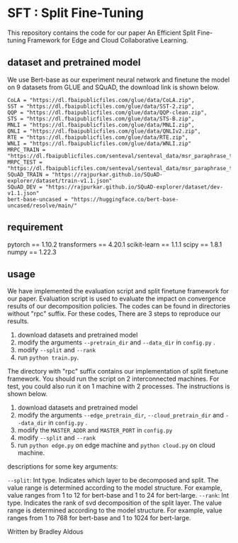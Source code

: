 # SFT : Split Fine-Tuning
This repository contains the code for our paper An Efficient Split Fine-tuning Framework for Edge and Cloud Collaborative Learning. 

## dataset and pretrained model
We use Bert-base as our experiment neural network and finetune the model on 9 datasets from GLUE and SQuAD, the download link is shown below.
```
CoLA = "https://dl.fbaipublicfiles.com/glue/data/CoLA.zip",
SST = "https://dl.fbaipublicfiles.com/glue/data/SST-2.zip",
QQP = "https://dl.fbaipublicfiles.com/glue/data/QQP-clean.zip",
STS = "https://dl.fbaipublicfiles.com/glue/data/STS-B.zip",
MNLI = "https://dl.fbaipublicfiles.com/glue/data/MNLI.zip",
QNLI = "https://dl.fbaipublicfiles.com/glue/data/QNLIv2.zip",
RTE = "https://dl.fbaipublicfiles.com/glue/data/RTE.zip",
WNLI = "https://dl.fbaipublicfiles.com/glue/data/WNLI.zip"
MRPC_TRAIN = "https://dl.fbaipublicfiles.com/senteval/senteval_data/msr_paraphrase_train.txt"
MRPC_TEST = "https://dl.fbaipublicfiles.com/senteval/senteval_data/msr_paraphrase_test.txt"
SQuAD_TRAIN = "https://rajpurkar.github.io/SQuAD-explorer/dataset/train-v1.1.json"
SQuAD_DEV = "https://rajpurkar.github.io/SQuAD-explorer/dataset/dev-v1.1.json"
bert-base-uncased = "https://huggingface.co/bert-base-uncased/resolve/main/"
```

## requirement
pytorch == 1.10.2
transformers == 4.20.1
scikit-learn == 1.1.1
scipy == 1.8.1
numpy == 1.22.3

## usage

We have implemented the evaluation script and split finetune framework for our paper. Evaluation script is used to evaluate the impact on convergence results of our decomposition policies. The codes can be found in directories without "rpc" suffix. For these codes, There are 3 steps to reproduce our results.

1. download datasets and pretrained model
2. modify the arguments `--pretrain_dir` and `--data_dir` in `config.py` .
3. modify `--split` and `--rank`
4. run `python train.py`.

The directory with "rpc" suffix contains our implementation of split finetune framework. You should run the script on 2 interconnected machines. For test, you could also run it on 1 machine with 2 processes. The instructions is shown below.

1. download datasets and pretrained model
2. modify the arguments `--edge_pretrain_dir`, `--cloud_pretrain_dir` and `--data_dir` in `config.py` .
3. modify the `MASTER_ADDR` and `MASTER_PORT` in `config.py`
4. modify `--split` and `--rank`
3. run `python edge.py` on edge machine and `python cloud.py` on cloud machine.



descriptions for some key arguments:

`--split`: Int type. Indicates which layer to be decomposed and split. The value range is determined according to the model structure. For example, value ranges from 1 to 12 for bert-base and 1 to 24 for bert-large.
`--rank`: Int type. Indicates the rank of svd decomposition of the split layer. The value range is determined according to the model structure. For example, value ranges from 1 to 768 for bert-base and 1 to 1024 for bert-large.

Written by Bradley Aldous